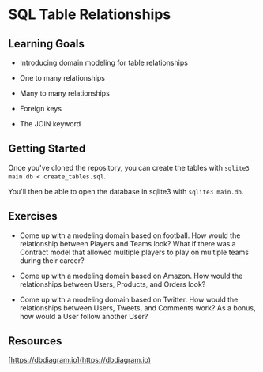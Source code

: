 # SQL Table Relationships

## Learning Goals

- Introducing domain modeling for table relationships

- One to many relationships

- Many to many relationships

- Foreign keys

- The JOIN keyword

## Getting Started

Once you've cloned the repository, you can create the tables with `sqlite3 main.db < create_tables.sql`.

You'll then be able to open the database in sqlite3 with `sqlite3 main.db`.

## Exercises

- Come up with a modeling domain based on football. How would the relationship between Players and Teams look? What if there was a Contract model that allowed multiple players to play on multiple teams during their career?

- Come up with a modeling domain based on Amazon. How would the relationships between Users, Products, and Orders look?

- Come up with a modeling domain based on Twitter. How would the relationships between Users, Tweets, and Comments work? As a bonus, how would a User follow another User?

## Resources

[https://dbdiagram.io](https://dbdiagram.io)